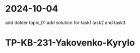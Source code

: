 # 2024-10-04
add dolder topic_01
add solution for task1 task2 and task3

# TP-KB-231-Yakovenko-Kyrylo